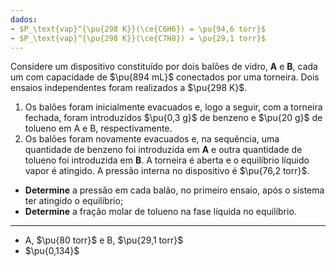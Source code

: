 ```yaml
---
dados:
- $P_\text{vap}^{\pu{298 K}}(\ce{C6H6}) = \pu{94,6 torr}$
- $P_\text{vap}^{\pu{298 K}}(\ce{C7H8}) = \pu{29,1 torr}$
---
```


Considere um dispositivo constituído por dois balões de vidro, **A** e **B**, cada um com capacidade de $\pu{894 mL}$ conectados por uma torneira. Dois ensaios independentes foram realizados a $\pu{298 K}$.

1. Os balões foram inicialmente evacuados e, logo a seguir, com a torneira fechada, foram introduzidos $\pu{0,3 g}$ de benzeno e $\pu{20 g}$ de tolueno em A e B, respectivamente.
2. Os balões foram novamente evacuados e, na sequência, uma quantidade de benzeno foi introduzida em **A** e outra quantidade de tolueno foi introduzida em **B**. A torneira é aberta e o equilíbrio líquido vapor é atingido. A pressão interna no dispositivo é $\pu{76,2 torr}$.

- **Determine** a pressão em cada balão, no primeiro ensaio, após o sistema ter atingido o equilíbrio; 
- **Determine** a fração molar de tolueno na fase líquida no equilíbrio.

---

- A, $\pu{80 torr}$ e B, $\pu{29,1 torr}$
- $\pu{0,134}$
